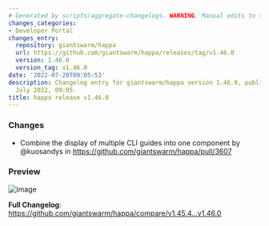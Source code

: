 ```yaml
---
# Generated by scripts/aggregate-changelogs. WARNING: Manual edits to this files will be overwritten.
changes_categories:
- Developer Portal
changes_entry:
  repository: giantswarm/happa
  url: https://github.com/giantswarm/happa/releases/tag/v1.46.0
  version: 1.46.0
  version_tag: v1.46.0
date: '2022-07-20T09:05:53'
description: Changelog entry for giantswarm/happa version 1.46.0, published on 20
  July 2022, 09:05.
title: happa release v1.46.0
---
```


<!-- Release notes generated using configuration in .github/release.yml at main -->

### Changes
* Combine the display of multiple CLI guides into one component by @kuosandys in https://github.com/giantswarm/happa/pull/3607

### Preview
![image](https://user-images.githubusercontent.com/62935115/179942828-b26a3e5d-90c5-41dd-9a73-0c6ca934b942.png)


**Full Changelog**: https://github.com/giantswarm/happa/compare/v1.45.4...v1.46.0
